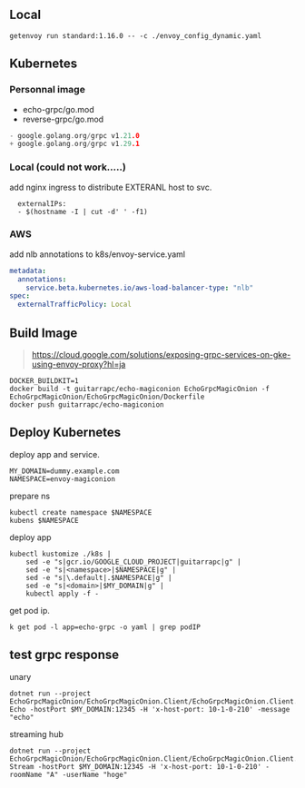 ## Local

```shell
getenvoy run standard:1.16.0 -- -c ./envoy_config_dynamic.yaml
```

## Kubernetes

### Personnal image

* echo-grpc/go.mod
* reverse-grpc/go.mod

```go
- google.golang.org/grpc v1.21.0
+ google.golang.org/grpc v1.29.1
```

### Local (could not work.....)

add nginx ingress to distribute EXTERANL host to svc.

```shell
  externalIPs:
  - $(hostname -I | cut -d' ' -f1)
```

### AWS

add nlb annotations to k8s/envoy-service.yaml

```yaml
metadata:
  annotations:
    service.beta.kubernetes.io/aws-load-balancer-type: "nlb"
spec:
  externalTrafficPolicy: Local
```

## Build Image

> https://cloud.google.com/solutions/exposing-grpc-services-on-gke-using-envoy-proxy?hl=ja

```shell
DOCKER_BUILDKIT=1
docker build -t guitarrapc/echo-magiconion EchoGrpcMagicOnion -f EchoGrpcMagicOnion/EchoGrpcMagicOnion/Dockerfile
docker push guitarrapc/echo-magiconion
```
## Deploy Kubernetes

deploy app and service.

```shell
MY_DOMAIN=dummy.example.com
NAMESPACE=envoy-magiconion
```

prepare ns

```shell
kubectl create namespace $NAMESPACE
kubens $NAMESPACE
```

deploy app
```shell
kubectl kustomize ./k8s |
    sed -e "s|gcr.io/GOOGLE_CLOUD_PROJECT|guitarrapc|g" | 
    sed -e "s|<namespace>|$NAMESPACE|g" | 
    sed -e "s|\.default|.$NAMESPACE|g" |
    sed -e "s|<domain>|$MY_DOMAIN|g" | 
    kubectl apply -f -
```

get pod ip.
```shell
k get pod -l app=echo-grpc -o yaml | grep podIP
```


## test grpc response

unary
```shell
dotnet run --project EchoGrpcMagicOnion/EchoGrpcMagicOnion.Client/EchoGrpcMagicOnion.Client.csproj Echo -hostPort $MY_DOMAIN:12345 -H 'x-host-port: 10-1-0-210' -message "echo"
```

streaming hub

```shell
dotnet run --project EchoGrpcMagicOnion/EchoGrpcMagicOnion.Client/EchoGrpcMagicOnion.Client.csproj Stream -hostPort $MY_DOMAIN:12345 -H 'x-host-port: 10-1-0-210' -roomName "A" -userName "hoge"
```

